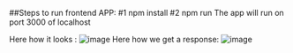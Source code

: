 ##Steps to run frontend APP:
#1 npm install
#2 npm run 
The app will run on port 3000 of localhost

Here how it looks :
![image](https://user-images.githubusercontent.com/22987951/103251357-c1b99400-4978-11eb-9df5-85a1ec6101b8.png)
Here how we get a response:
![image](https://user-images.githubusercontent.com/22987951/103251469-10672e00-4979-11eb-93b4-2872a0a06a0b.png)
   